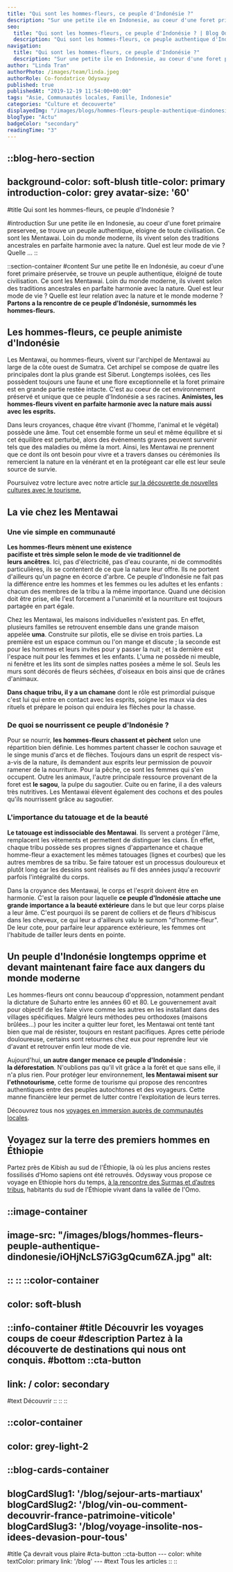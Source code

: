 ```yaml
---
title: "Qui sont les hommes-fleurs, ce peuple d'Indonésie ?"
description: "Sur une petite ile en Indonesie, au coeur d'une foret primaire preservee, se trouve un peuple authentique, eloigne de toute civilisation. Ce sont les Mentawai. Loin du monde moderne, ils vivent selon des traditions ancestrales en parfaite harmonie avec la nature. Quel est leur mode de vie ? Quelle ..."
seo:
  title: "Qui sont les hommes-fleurs, ce peuple d'Indonésie ? | Blog Odysway"
  description: "Qui sont les hommes-fleurs, ce peuple authentique d'Indonesie eloigne de toute civilisation ? Rencontre avec les Mentawai et leurs traditions ancestrales."
navigation:
  title: "Qui sont les hommes-fleurs, ce peuple d'Indonésie ?"
  description: "Sur une petite ile en Indonesie, au coeur d'une foret primaire preservee, se trouve un peuple authentique, eloigne de toute civilisation. Ce sont les Mentawai. Loin du monde moderne, ils vivent selon des traditions ancestrales en parfaite harmonie avec la nature. Quel est leur mode de vie ? Quelle ..."
author: "Linda Tran"
authorPhoto: /images/team/linda.jpeg
authorRole: Co-fondatrice Odysway
published: true
publishedAt: "2019-12-19 11:54:00+00:00"
tags: "Asie, Communautés locales, Famille, Indonesie"
categories: "Culture et decouverte"
displayedImg: "/images/blogs/hommes-fleurs-peuple-authentique-dindonesie/r7YanmKLRp2Hfk0X6Ik8.jpg"
blogType: "Actu"
badgeColor: "secondary"
readingTime: "3"
---
```


::blog-hero-section
---
background-color: soft-blush
title-color: primary
introduction-color: grey
avatar-size: '60'
---
#title
Qui sont les hommes-fleurs, ce peuple d'Indonésie ?

#introduction
Sur une petite ile en Indonesie, au coeur d'une foret primaire preservee, se trouve un peuple authentique, eloigne de toute civilisation. Ce sont les Mentawai. Loin du monde moderne, ils vivent selon des traditions ancestrales en parfaite harmonie avec la nature. Quel est leur mode de vie ? Quelle ...
::

::section-container
#content
Sur une petite île en Indonésie, au coeur d'une foret primaire préservée, se trouve un peuple authentique, éloigné de toute civilisation. Ce sont les Mentawai. Loin du monde moderne, ils vivent selon des traditions ancestrales en parfaite harmonie avec la nature. Quel est leur mode de vie ? Quelle est leur relation avec la nature et le monde moderne ? **Partons a la rencontre de ce peuple d'Indonésie, surnommés les hommes-fleurs.**

## Les hommes-fleurs, ce peuple animiste d'Indonésie

Les Mentawai, ou hommes-fleurs, vivent sur l'archipel de Mentawai au large de la côte ouest de Sumatra. Cet archipel se compose de quatre îles principales dont la plus grande est Siberut. Longtemps isolées, ces îles possèdent toujours une faune et une flore exceptionnelle et la foret primaire est en grande partie restée intacte. C'est au coeur de cet environnement préservé et unique que ce peuple d'Indonésie a ses racines. **Animistes, les hommes-fleurs vivent en parfaite harmonie avec la nature mais aussi avec les esprits.**

Dans leurs croyances, chaque être vivant (l'homme, l'animal et le végétal) possède une âme. Tout cet ensemble forme un seul et même équilibre et si cet équilibre est perturbé, alors des événements graves peuvent survenir tels que des maladies ou même la mort. Ainsi, les Mentawai ne prennent que ce dont ils ont besoin pour vivre et a travers danses ou cérémonies ils remercient la nature en la vénérant et en la protégeant car elle est leur seule source de survie. 

Poursuivez votre lecture avec notre article [sur la découverte de nouvelles cultures avec le tourisme.](https://odysway.com/ou-decouvrir-nouvelles-cultures-tourisme)

## La vie chez les Mentawai

### Une vie simple en communauté

**Les hommes-fleurs mènent une existence**  
**pacifiste et très simple selon le mode de vie traditionnel de leurs ancêtres**. Ici, pas d'électricité, pas d'eau courante, ni de commodités particulières, ils se contentent de ce que la nature leur offre. Ils ne portent d'ailleurs qu'un pagne en écorce d'arbre. Ce peuple d'Indonésie ne fait pas la différence entre les hommes et les femmes ou les adultes et les enfants : chacun des membres de la tribu a la même importance. Quand une décision doit être prise, elle l'est forcement a l'unanimité et la nourriture est toujours partagée en part égale.

Chez les Mentawai, les maisons individuelles n'existent pas. En effet, plusieurs familles se retrouvent ensemble dans une grande maison appelée **uma**. Construite sur pilotis, elle se divise en trois parties. La première est un espace commun ou l'on mange et discute ; la seconde est pour les hommes et leurs invites pour y passer la nuit ; et la dernière est l'espace nuit pour les femmes et les enfants. L'uma ne possède ni meuble, ni fenêtre et les lits sont de simples nattes posées a même le sol. Seuls les murs sont décorés de fleurs séchées, d'oiseaux en bois ainsi que de crânes d'animaux.

**Dans chaque tribu, il y a un chamane** dont le rôle est primordial puisque c'est lui qui entre en contact avec les esprits, soigne les maux via des rituels et prépare le poison qui enduira les flèches pour la chasse.

### De quoi se nourrissent ce peuple d'Indonésie ?

Pour se nourrir, **les hommes-fleurs chassent et** **pèchent** selon une répartition bien définie. Les hommes partent chasser le cochon sauvage et le singe munis d'arcs et de flèches. Toujours dans un esprit de respect vis-a-vis de la nature, ils demandent aux esprits leur permission de pouvoir ramener de la nourriture. Pour la pêche, ce sont les femmes qui s'en occupent. Outre les animaux, l'autre principale ressource provenant de la foret est **le sagou**, la pulpe du sagoutier. Cuite ou en farine, il a des valeurs très nutritives. Les Mentawai élèvent également des cochons et des poules qu'ils nourrissent grâce au sagoutier.

### L'importance du tatouage et de la beauté

**Le tatouage est indissociable des Mentawai**. Ils servent a protéger l'âme, remplacent les vêtements et permettent de distinguer les clans. En effet, chaque tribu possède ses propres signes d'appartenance et chaque homme-fleur a exactement les mêmes tatouages (lignes et courbes) que les autres membres de sa tribu. Se faire tatouer est un processus douloureux et plutôt long car les dessins sont réalisés au fil des années jusqu'a recouvrir parfois l'intégralité du corps.

Dans la croyance des Mentawai, le corps et l'esprit doivent être en harmonie. C'est la raison pour laquelle **ce peuple d'Indonésie attache une grande importance a la beauté extérieure** dans le but que leur corps plaise a leur âme. C'est pourquoi ils se parent de colliers et de fleurs d'hibiscus dans les cheveux, ce qui leur a d'ailleurs valu le surnom "d'homme-fleur". De leur cote, pour parfaire leur apparence extérieure, les femmes ont l'habitude de tailler leurs dents en pointe.

## Un peuple d'Indonésie longtemps opprime et devant maintenant faire face aux dangers du monde moderne

Les hommes-fleurs ont connu beaucoup d'oppression, notamment pendant la dictature de Suharto entre les années 60 et 80. Le gouvernement avait pour objectif de les faire vivre comme les autres en les installant dans des villages spécifiques. Malgré leurs méthodes peu orthodoxes (maisons brûlées...) pour les inciter a quitter leur foret, les Mentawai ont tenté tant bien que mal de résister, toujours en restant pacifiques. Apres cette période douloureuse, certains sont retournes chez eux pour reprendre leur vie d'avant et retrouver enfin leur mode de vie.

Aujourd'hui, **un autre danger menace ce peuple d'Indonésie : la déforestation**. N'oublions pas qu'il vit grâce a la forêt et que sans elle, il n'a plus rien. Pour protéger leur environnement, **les Mentawai misent sur l'ethnotourisme**, cette forme de tourisme qui propose des rencontres authentiques entre des peuples autochtones et des voyageurs. Cette manne financière leur permet de lutter contre l'exploitation de leurs terres.

Découvrez tous nos [voyages en immersion auprès de communautés locales](https://odysway.com/thematiques?category=Communaut%C3%A9s%20locales).

## Voyagez sur la terre des premiers hommes en Éthiopie

Partez près de Kibish au sud de l'Éthiopie, là où les plus anciens restes fossilisés d’Homo sapiens ont été retrouvés. Odysway vous propose ce voyage en Ethiopie hors du temps, [à la rencontre des Surmas et d’autres tribus](https://odysway.com/voyages/voyage-ethiopie-vallee-omo-surma?utm_source=article&utm_medium=blog&utm_campaign=rencontre+surmas), habitants du sud de l'Éthiopie vivant dans la vallée de l'Omo. 

::image-container
---
image-src: "/images/blogs/hommes-fleurs-peuple-authentique-dindonesie/iOHjNcLS7iG3gQcum6ZA.jpg"
alt: 
---
::
::
::color-container
---
color: soft-blush
---
  ::info-container
  #title
  Découvrir les voyages coups de coeur
  #description
  Partez à la découverte de destinations qui nous ont conquis.
  #bottom
  ::cta-button
  ---
  link: /
  color: secondary
  ---
  #text
  Découvrir
  ::
  ::
::

::color-container
---
color: grey-light-2
---
  ::blog-cards-container
  ---
  blogCardSlug1: '/blog/sejour-arts-martiaux' 
  blogCardSlug2: '/blog/vin-ou-comment-decouvrir-france-patrimoine-viticole' 
  blogCardSlug3: '/blog/voyage-insolite-nos-idees-devasion-pour-tous' 
  ---
  #title
  Ça devrait vous plaire
  #cta-button
    ::cta-button
    ---
    color: white
    textColor: primary
    link: '/blog'
    ---
    #text
    Tous les  articles
    ::
  ::
